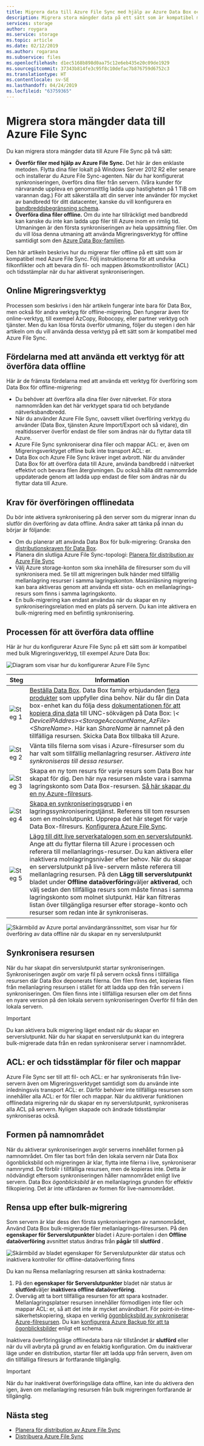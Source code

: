 ```yaml
---
title: Migrera data till Azure File Sync med hjälp av Azure Data Box och andra metoder
description: Migrera stora mängder data på ett sätt som är kompatibel med Azure File Sync.
services: storage
author: roygara
ms.service: storage
ms.topic: article
ms.date: 02/12/2019
ms.author: rogarana
ms.subservice: files
ms.openlocfilehash: d1ec5168b898d0aa75c12e6eb435e20c09de1929
ms.sourcegitcommit: 37343b814fe3c95f8c10defac7b876759d6752c3
ms.translationtype: HT
ms.contentlocale: sv-SE
ms.lasthandoff: 04/24/2019
ms.locfileid: "63759365"
---
```

# <a name="migrate-bulk-data-to-azure-file-sync"></a>Migrera stora mängder data till Azure File Sync
Du kan migrera stora mängder data till Azure File Sync på två sätt:

* **Överför filer med hjälp av Azure File Sync.** Det här är den enklaste metoden. Flytta dina filer lokalt på Windows Server 2012 R2 eller senare och installerar du Azure File Sync-agenten. När du har konfigurerat synkroniseringen, överförs dina filer från servern. (Våra kunder för närvarande uppleva en genomsnittlig ladda upp hastigheten på 1 TiB om varannan dag.) För att säkerställa att din server inte använder för mycket av bandbredd för ditt datacenter, kanske du vill konfigurera en [bandbreddsbegränsning schema](storage-sync-files-server-registration.md#ensuring-azure-file-sync-is-a-good-neighbor-in-your-datacenter).
* **Överföra dina filer offline.** Om du inte har tillräckligt med bandbredd kan kanske du inte kan ladda upp filer till Azure inom en rimlig tid. Utmaningen är den första synkroniseringen av hela uppsättning filer. Om du vill lösa denna utmaning att använda Migreringsverktyg för offline samtidigt som den [Azure Data Box-familjen](https://azure.microsoft.com/services/storage/databox). 

Den här artikeln beskrivs hur du migrerar filer offline på ett sätt som är kompatibel med Azure File Sync. Följ instruktionerna för att undvika filkonflikter och att bevara din fil- och mappen åtkomstkontrollistor (ACL) och tidsstämplar när du har aktiverat synkroniseringen.

## <a name="online-migration-tools"></a>Online Migreringsverktyg
Processen som beskrivs i den här artikeln fungerar inte bara för Data Box, men också för andra verktyg för offline-migrering. Den fungerar även för online-verktyg, till exempel AzCopy, Robocopy, eller partner verktyg och tjänster. Men du kan lösa första överför utmaning, följer du stegen i den här artikeln om du vill använda dessa verktyg på ett sätt som är kompatibel med Azure File Sync.


## <a name="benefits-of-using-a-tool-to-transfer-data-offline"></a>Fördelarna med att använda ett verktyg för att överföra data offline
Här är de främsta fördelarna med att använda ett verktyg för överföring som Data Box för offline-migrering:

- Du behöver att överföra alla dina filer över nätverket. För stora namnområden kan det här verktyget spara tid och betydande nätverksbandbredd.
- När du använder Azure File Sync, oavsett vilket överföring verktyg du använder (Data Box, tjänsten Azure Import/Export och så vidare), din realtidsserver överför endast de filer som ändras när du flyttar data till Azure.
- Azure File Sync synkroniserar dina filer och mappar ACL: er, även om Migreringsverktyget offline bulk inte transport ACL: er.
- Data Box och Azure File Sync kräver inget avbrott. När du använder Data Box för att överföra data till Azure, använda bandbredd i nätverket effektivt och bevara filen återgivningen. Du också hålla ditt namnområde uppdaterade genom att ladda upp endast de filer som ändras när du flyttar data till Azure.

## <a name="prerequisites-for-the-offline-data-transfer"></a>Krav för överföringen offlinedata
Du bör inte aktivera synkronisering på den server som du migrerar innan du slutför din överföring av data offline. Andra saker att tänka på innan du börjar är följande:

- Om du planerar att använda Data Box för bulk-migrering: Granska den [distributionskraven för Data Box](../../databox/data-box-deploy-ordered.md#prerequisites).
- Planera din slutliga Azure File Sync-topologi: [Planera för distribution av Azure File Sync](storage-sync-files-planning.md)
- Välj Azure storage-konton som ska innehålla de filresurser som du vill synkronisera med. Se till att migreringen bulk händer med tillfällig mellanlagring resurser i samma lagringskonton. Massinläsning migrering kan bara aktiveras genom att använda ett sista- och en mellanlagrings-resurs som finns i samma lagringskonto.
- En bulk-migrering kan endast användas när du skapar en ny synkroniseringsrelation med en plats på servern. Du kan inte aktivera en bulk-migrering med en befintlig synkronisering.


## <a name="process-for-offline-data-transfer"></a>Processen för att överföra data offline
Här är hur du konfigurerar Azure File Sync på ett sätt som är kompatibel med bulk Migreringsverktyg, till exempel Azure Data Box:

![Diagram som visar hur du konfigurerar Azure File Sync](media/storage-sync-files-offline-data-transfer/data-box-integration-1-600.png)

| Steg | Information |
|---|---------------------------------------------------------------------------------------|
| ![Steg 1](media/storage-sync-files-offline-data-transfer/bullet_1.png) | [Beställa Data Box](../../databox/data-box-deploy-ordered.md). Data Box family erbjudanden [flera produkter](https://azure.microsoft.com/services/storage/databox/data) som uppfyller dina behov. När du får din Data box-enhet kan du följa dess [dokumentationen för att kopiera dina data](../../databox/data-box-deploy-copy-data.md#copy-data-to-data-box) till UNC-sökvägen på Data Box:  *\\< DeviceIPAddres\>\<StorageAccountName_AzFile\> \<ShareName\>*. Här kan *ShareName* är namnet på den tillfälliga resursen. Skicka Data Box tillbaka till Azure. |
| ![Steg 2](media/storage-sync-files-offline-data-transfer/bullet_2.png) | Vänta tills filerna som visas i Azure-filresurser som du har valt som tillfällig mellanlagring resurser. *Aktivera inte synkroniseras till dessa resurser.* |
| ![Steg 3](media/storage-sync-files-offline-data-transfer/bullet_3.png) | Skapa en ny tom resurs för varje resurs som Data Box har skapat för dig. Den här nya resursen måste vara i samma lagringskonto som Data Box-resursen. [Så här skapar du en ny Azure-filresurs](storage-how-to-create-file-share.md). |
| ![Steg 4](media/storage-sync-files-offline-data-transfer/bullet_4.png) | [Skapa en synkroniseringsgrupp](storage-sync-files-deployment-guide.md#create-a-sync-group-and-a-cloud-endpoint) i en lagringssynkroniseringstjänst. Referens till tom resursen som en molnslutpunkt. Upprepa det här steget för varje Data Box-filresurs. [Konfigurera Azure File Sync](storage-sync-files-deployment-guide.md). |
| ![Steg 5](media/storage-sync-files-offline-data-transfer/bullet_5.png) | [Lägg till ditt live serverkatalogen som en serverslutpunkt](storage-sync-files-deployment-guide.md#create-a-server-endpoint). Ange att du flyttar filerna till Azure i processen och referera till mellanlagrings-resurser. Du kan aktivera eller inaktivera molnlagringsnivåer efter behov. När du skapar en serverslutpunkt på live-servern måste referera till mellanlagring resursen. På den **Lägg till serverslutpunkt** bladet under **Offline dataöverföring**väljer **aktiverad**, och välj sedan den tillfälliga resurs som måste finnas i samma lagringskonto som molnet slutpunkt. Här kan filtreras listan över tillgängliga resurser efter storage-konto och resurser som redan inte är synkroniseras. |

![Skärmbild av Azure portal användargränssnittet, som visar hur för överföring av data offline när du skapar en ny serverslutpunkt](media/storage-sync-files-offline-data-transfer/data-box-integration-2-600.png)

## <a name="syncing-the-share"></a>Synkronisera resursen
När du har skapat din serverslutpunkt startar synkroniseringen. Synkroniseringen avgör om varje fil på servern också finns i tillfälliga resursen där Data Box deponerats filerna. Om filen finns det, kopieras filen från mellanlagring resursen i stället för att ladda upp den från servern i synkroniseringen. Om filen finns inte i tillfälliga resursen eller om det finns en nyare version på den lokala servern synkroniseringen Överför fil från den lokala servern.

> [!IMPORTANT]
> Du kan aktivera bulk migrering läget endast när du skapar en serverslutpunkt. När du har skapat en serverslutpunkt kan du integrera bulk-migrerade data från en redan synkroniserar server i namnområdet.

## <a name="acls-and-timestamps-on-files-and-folders"></a>ACL: er och tidsstämplar för filer och mappar
Azure File Sync ser till att fil- och ACL: er har synkroniserats från live-servern även om Migreringsverktyget samtidigt som du använde inte inledningsvis transport ACL: er. Därför behöver inte tillfälliga resursen som innehåller alla ACL: er för filer och mappar. När du aktiverar funktionen offlinedata migrering när du skapar en ny serverslutpunkt, synkroniseras alla ACL på servern. Nyligen skapade och ändrade tidsstämplar synkroniseras också.

## <a name="shape-of-the-namespace"></a>Formen på namnområdet
När du aktiverar synkroniseringen avgör serverns innehållet formen på namnområdet. Om filer tas bort från den lokala servern när Data Box ögonblicksbild och migreringen är klar, flytta inte filerna i live, synkroniserar namnrymd. De förblir i tillfälliga resursen, men de kopieras inte. Detta är nödvändigt eftersom synkroniseringen håller namnområdet enligt live servern. Data Box *ögonblicksbild* är en mellanlagrings grunden för effektiv filkopiering. Det är inte utfärdaren av formen för live-namnområdet.

## <a name="cleaning-up-after-bulk-migration"></a>Rensa upp efter bulk-migrering 
Som servern är klar dess den första synkroniseringen av namnområdet, Använd Data Box bulk-migrerade filer mellanlagrings-filresursen. På den **egenskaper för Serverslutpunkter** bladet i Azure-portalen i den **Offline dataöverföring** avsnittet status ändras från **pågår** till **slutförd** . 

![Skärmbild av bladet egenskaper för Serverslutpunkter där status och inaktivera kontroller för offline-dataöverföring finns](media/storage-sync-files-offline-data-transfer/data-box-integration-3-444.png)

Du kan nu Rensa mellanlagring resursen att sänka kostnaderna:

1. På den **egenskaper för Serverslutpunkter** bladet när status är **slutförd**väljer **inaktivera offline dataöverföring**.
2. Överväg att ta bort tillfälliga resursen för att spara kostnader. Mellanlagringsplatser resursen innehåller förmodligen inte filer och mappar ACL: er, så att det inte är mycket användbart. För point-in-time-säkerhetskopiering, skapa en verklig [ögonblicksbild av synkroniserar Azure-filresursen](storage-snapshots-files.md). Du kan [konfigurera Azure Backup för att ta ögonblicksbilder]( ../../backup/backup-azure-files.md) enligt ett schema.

Inaktivera överföringsläge offlinedata bara när tillståndet är **slutförd** eller när du vill avbryta på grund av en felaktig konfiguration. Om du inaktiverar läge under en distribution, startar filer att ladda upp från servern, även om din tillfälliga filresurs är fortfarande tillgänglig.

> [!IMPORTANT]
> När du har inaktiverat överföringsläge data offline, kan inte du aktivera den igen, även om mellanlagring resursen från bulk migreringen fortfarande är tillgänglig.

## <a name="next-steps"></a>Nästa steg
- [Planera för distribution av Azure File Sync](storage-sync-files-planning.md)
- [Distribuera Azure File Sync](storage-sync-files-deployment-guide.md)
